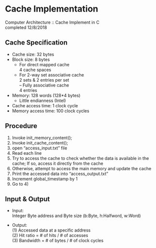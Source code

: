 # Cache Implementation
Computer Architecture :: Cache Implement in C  
completed 12/8/2018

## Cache Specification
 - Cache size: 32 bytes  
 - Block size: 8 bytes  
    - For direct mapped cache  
    4 cache spaces  
    - For 2-way set associative cache  
    2 sets & 2 entries per set  
    – Fully associative cache  
    4 entries   
  - Memory: 128 words (128*4 bytes)  
    - Little endianness (Intel)  
  - Cache access time: 1 clock cycle  
  - Memory access time: 100 clock cycles 
  
## Procedure
   1) Invoke init_memory_content(); 
   2) Invoke init_cache_content(); 
   3) open “access_input.txt” file 
   4) Read each line 
   5) Try to access the cache to check whether the data is available in the cache; If so, access it directly from the cache 
   6) Otherwise, attempt to access the main memory and update the cache 
   7) Print the accessed data into “access_output.txt” 
   8) Increment global_timestamp by 1 
   9) Go to 4)

## Input & Output
  - Input:  
    Integer Byte address and Byte size (b:Byte, h:Halfword, w:Word)
  
  - Output:  
    (1) Accessed data at a specific address  
    (2) Hit ratio = # of hits / # of accesses  
    (3) Bandwidth = # of bytes / # of clock cycles  
